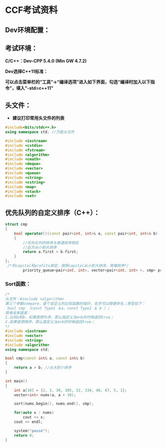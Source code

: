 # CCF考试资料

## Dev环境配置：

## 考试环境：

**C/C++：Dev-CPP 5.4.0 (Min GW 4.7.2)**

**Dev选择C++11标准：**

**可以点击菜单栏的“工具”->“编译选项”进入如下界面，勾选“编译时加入以下指令”，填入"-std=c++11"**

## 头文件：

- **建议打印常用头文件的列表**

```C++
#include<bits/stdc++.h> 
using namespace std; //万能头文件

#include <iostream>
#include <cstdio>
#include <fstream>
#include <algorithm>
#include <cmath>
#include <deque>
#include <vector>
#include <queue>
#include <string>
#include <cstring>
#include <map>
#include <stack>
#include <set>
```

## 优先队列的自定义排序（C++）：

```c++
struct cmp
{
    bool operator()(const pair<int, int>& a, const pair<int, int>& b)
    {
        //优先队列的排序与普通排序相反
        //此为从小到大排序
        return a.first > b.first;
    }
};
 /*将capital和profits绑定，按照capital从小到大排序，用堆排序*/
        priority_queue<pair<int, int>, vector<pair<int, int> >, cmp> projects;
```

### Sort函数：

```c++
/*
头文件：#include <algorithm>
第三个参数compare，是个自定义的比较函数的指针，名字可以随便命名；原型如下：
 bool cmp （const Type1 ＆a，const Type2 ＆ b ）;
简单说来就是：
1.比较a和b，如果是想升序，那么就定义当a<b的时候返回true；
2.如果是想降序，那么就定义当a>b的时候返回true；
*/
#include <iostream>
#include <vector>
#include <string>
#include <algorithm>
using namespace std;

bool cmp(const int& a, const int& b)
{
	return a > b; //从大到小排序
}

int main()
{
	int a[10] = {2, 3, 30, 305, 32, 334, 40, 47, 5, 1};
	vector<int> nums(a, a + 10);

	sort(nums.begin(), nums.end(), cmp);

	for(auto x : nums)
		cout << x;
	cout << endl;

	system("pause");
	return 0;
}
```

